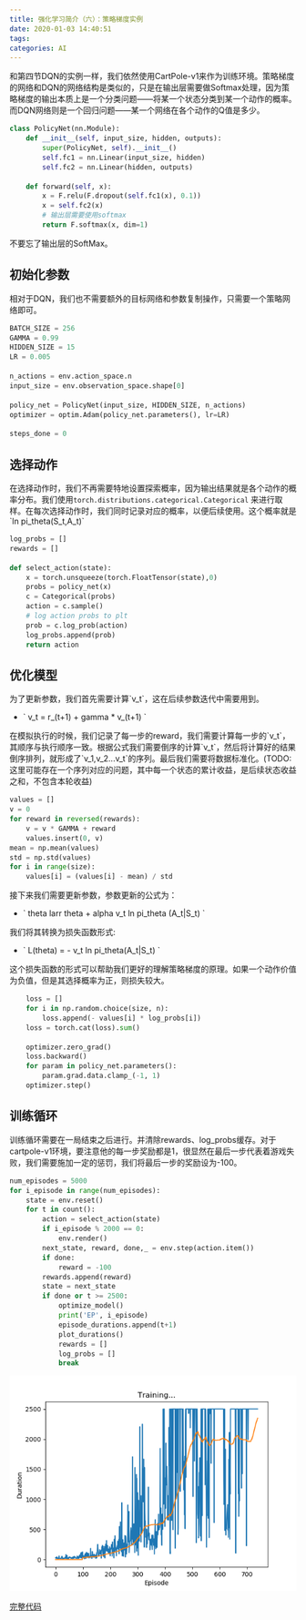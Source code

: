 ```yaml
---
title: 强化学习简介（六）：策略梯度实例
date: 2020-01-03 14:40:51
tags:
categories: AI
---
```


和第四节DQN的实例一样，我们依然使用CartPole-v1来作为训练环境。策略梯度的网络和DQN的网络结构是类似的，只是在输出层需要做Softmax处理，因为策略梯度的输出本质上是一个分类问题——将某一个状态分类到某一个动作的概率。而DQN网络则是一个回归问题——某一个网络在各个动作的Q值是多少。

```python
class PolicyNet(nn.Module):
    def __init__(self, input_size, hidden, outputs):
        super(PolicyNet, self).__init__()
        self.fc1 = nn.Linear(input_size, hidden)
        self.fc2 = nn.Linear(hidden, outputs)

    def forward(self, x):
        x = F.relu(F.dropout(self.fc1(x), 0.1))
        x = self.fc2(x)
        # 输出层需要使用softmax
        return F.softmax(x, dim=1)
```

不要忘了输出层的SoftMax。

## 初始化参数

相对于DQN，我们也不需要额外的目标网络和参数复制操作，只需要一个策略网络即可。

```python
BATCH_SIZE = 256
GAMMA = 0.99
HIDDEN_SIZE = 15
LR = 0.005

n_actions = env.action_space.n
input_size = env.observation_space.shape[0]

policy_net = PolicyNet(input_size, HIDDEN_SIZE, n_actions)
optimizer = optim.Adam(policy_net.parameters(), lr=LR)

steps_done = 0
```

## 选择动作

在选择动作时，我们不再需要特地设置探索概率，因为输出结果就是各个动作的概率分布。我们使用`torch.distributions.categorical.Categorical` 来进行取样。在每次选择动作时，我们同时记录对应的概率，以便后续使用。这个概率就是 \`ln pi_theta(S_t,A_t)\`

```python
log_probs = []
rewards = []

def select_action(state):
    x = torch.unsqueeze(torch.FloatTensor(state),0)
    probs = policy_net(x)
    c = Categorical(probs)
    action = c.sample()
    # log action probs to plt
    prob = c.log_prob(action)
    log_probs.append(prob)
    return action
```

## 优化模型

为了更新参数，我们首先需要计算\`v_t\`，这在后续参数迭代中需要用到。

- \` v_t = r_(t+1) + gamma * v_(t+1) \`

在模拟执行的时候，我们记录了每一步的reward，我们需要计算每一步的\`v_t\`，其顺序与执行顺序一致。根据公式我们需要倒序的计算\`v_t\`，然后将计算好的结果倒序排列，就形成了\`v_1,v_2...v_t\`的序列。最后我们需要将数据标准化。(TODO: 这里可能存在一个序列对应的问题，其中每一个状态的累计收益，是后续状态收益之和，不包含本轮收益)

```python
values = []
v = 0
for reward in reversed(rewards):
    v = v * GAMMA + reward
    values.insert(0, v)
mean = np.mean(values)
std = np.std(values)
for i in range(size):
    values[i] = (values[i] - mean) / std
```

接下来我们需要更新参数，参数更新的公式为：

- \` theta larr theta + alpha v_t ln pi_theta (A_t|S_t) \`

我们将其转换为损失函数形式:

- \` L(theta) = - v_t ln pi_theta(A_t|S_t) \`

这个损失函数的形式可以帮助我们更好的理解策略梯度的原理。如果一个动作价值为负值，但是其选择概率为正，则损失较大。

```python
    loss = []
    for i in np.random.choice(size, n):
        loss.append(- values[i] * log_probs[i])
    loss = torch.cat(loss).sum()

    optimizer.zero_grad()
    loss.backward()
    for param in policy_net.parameters():
        param.grad.data.clamp_(-1, 1)
    optimizer.step()
```

## 训练循环

训练循环需要在一局结束之后进行。并清除rewards、log_probs缓存。对于cartpole-v1环境，要注意他的每一步奖励都是1，很显然在最后一步代表着游戏失败，我们需要施加一定的惩罚，我们将最后一步的奖励设为-100。

```python
num_episodes = 5000
for i_episode in range(num_episodes):
    state = env.reset()
    for t in count():
        action = select_action(state)
        if i_episode % 2000 == 0:
            env.render()
        next_state, reward, done,_ = env.step(action.item())
        if done:
            reward = -100
        rewards.append(reward)
        state = next_state
        if done or t >= 2500:
            optimize_model()
            print('EP', i_episode)
            episode_durations.append(t+1)
            plot_durations()
            rewards = []
            log_probs = []
            break
```

![Clamp](/files/cart-pg.png)

[完整代码](/files/demo_dqn.py)
